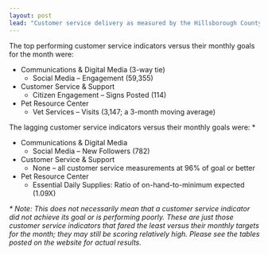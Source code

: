 ```yaml
---
layout: post
lead: "Customer service delivery as measured by the Hillsborough County Consolidated Service Index (HCCSI) improved +0.53% during December. For the month, the HCCSI finished at 103.29 points versus 102.75 in the prior month. The 103.29 score implies that, on a combined basis, the county’s 35 customer service indicators are performing +3.29% better than goal. For all of 2019, the HCCSI averaged 103.67, indicating that customer service delivery was +3.67% above plan for the year. As a point of reference, the preliminary 2019 Hillsborough County Market Index – a weighted basket of local and state economic and business indicators – was 102.69. That illustrates that prevailing market conditions finished a very robust 2019 nearly one full point below the rate of customer service delivery by the three County Departments that comprise the HCCSI. This suggests a strong return on investment for Hillsborough County residents and businesses over the year."
---
```


The top performing customer service indicators versus their monthly goals for the month were:

* Communications & Digital Media (3-way tie)
  * Social Media – Engagement (59,355)
* Customer Service & Support
  * Citizen Engagement – Signs Posted (114)
* Pet Resource Center
  * Vet Services – Visits (3,147; a 3-month moving average)

The lagging customer service indicators versus their monthly goals were: \*

* Communications & Digital Media
  * Social Media – New Followers (782)
* Customer Service & Support
  * None – all customer service measurements at 96% of goal or better
* Pet Resource Center
  * Essential Daily Supplies: Ratio of on-hand-to-minimum expected (1.09X)

<em class="small">\* Note: This does not necessarily mean that a customer service indicator did not achieve its goal or is performing poorly. These are just those customer service indicators that fared the least versus their monthly targets for the month; they may still be scoring relatively high. Please see the tables posted on the website for actual results.</em>
